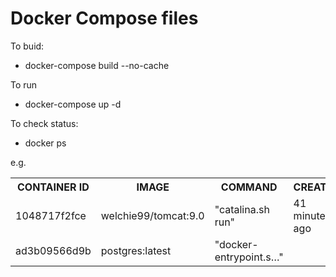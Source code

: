 # Docker Compose files

To buid:
- docker-compose build --no-cache

To run
- docker-compose up -d 

To check status:

- docker ps

e.g.

<table>
<tr><th>CONTAINER ID</th><th>IMAGE</th><th>COMMAND</th><th>CREATED</th><th>STATUS</th><th>PORTS</th><th>NAMES</th></tr>

<tr><td>1048717f2fce</td><td>welchie99/tomcat:9.0</td><td>"catalina.sh run"</td><td>41 minutes ago</td><td>Up 41 minutes (healthy)</td><td>0.0.0.0:8888->8080/tcp</td><td>stravastats_tomcat_1</td><tr>

<tr><td>ad3b09566d9b</td><td>postgres:latest</td><td>"docker-entrypoint.s…"</td><td><td>3 hours ago</td><td>Up 3 hours (healthy)</td><td>0.0.0.0:5432->5432/tcp</td><td>stravastats_postgres_1</td></tr>
</table>

